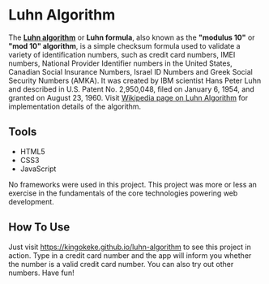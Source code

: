 # Luhn Algorithm
The <a href="https://en.wikipedia.org/wiki/Luhn_algorithm#Description" target="_blank">**Luhn algorithm**</a> or **Luhn formula**, also known as the **"modulus 10"** or **"mod 10" algorithm**, is a simple checksum formula used to validate a variety of identification numbers, such as credit card numbers, IMEI numbers, National Provider Identifier numbers in the United States, Canadian Social Insurance Numbers, Israel ID Numbers and Greek Social Security Numbers (ΑΜΚΑ). It was created by IBM scientist Hans Peter Luhn and described in U.S. Patent No. 2,950,048, filed on January 6, 1954, and granted on August 23, 1960.
Visit [Wikipedia page on Luhn Algorithm][URL for Wikipedia page on Luhn Algorithm] for implementation details of the algorithm.


## Tools
- HTML5
- CSS3
- JavaScript


No frameworks were used in this project. This project was more or less an exercise in the fundamentals of the core technologies powering web development.


## How To Use
Just visit https://kingokeke.github.io/luhn-algorithm to see this project in action. Type in a credit card number and the app will inform you whether the number is a valid credit card number. You can also try out other numbers. Have fun!

[URL for Wikipedia page on Luhn Algorithm]: https://en.wikipedia.org/wiki/Luhn_algorithm#Description


